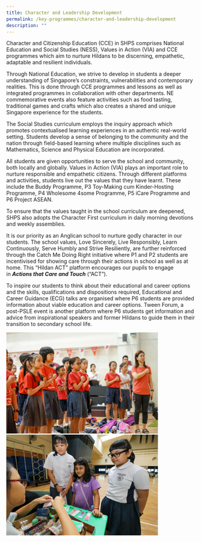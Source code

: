 ```yaml
---
title: Character and Leadership Development
permalink: /key-programmes/character-and-leadership-development
description: ""
---
```

Character and Citizenship Education (CCE) in SHPS comprises National Education and Social Studies (NESS), Values in Action (VIA) and CCE programmes which aim to nurture Hildans to be discerning, empathetic, adaptable and resilient individuals.

  

Through National Education, we strive to develop in students a deeper understanding of Singapore’s constraints, vulnerabilities and contemporary realities. This is done through CCE programmes and lessons as well as integrated programmes in collaboration with other departments. NE commemorative events also feature activities such as food tasting, traditional games and crafts which also creates a shared and unique Singapore experience for the students.

  

The Social Studies curriculum employs the inquiry approach which promotes contextualised learning experiences in an authentic real-world setting. Students develop a sense of belonging to the community and the nation through field-based learning where multiple disciplines such as Mathematics, Science and Physical Education are incorporated.

  

All students are given opportunities to serve the school and community, both locally and globally. Values in Action (VIA) plays an important role to nurture responsible and empathetic citizens. Through different platforms and activities, students live out the values that they have learnt. These include the Buddy Programme, P3 Toy-Making cum Kinder-Hosting Programme, P4 Wholesome 4some Programme, P5 iCare Programme and P6 Project ASEAN.

  

To ensure that the values taught in the school curriculum are deepened, SHPS also adopts the Character First curriculum in daily morning devotions and weekly assemblies.

It is our priority as an Anglican school to nurture godly character in our students. The school values, Love Sincerely, Live Responsibly, Learn Continuously, Serve Humbly and Strive Resiliently, are further reinforced through the Catch Me Doing Right initiative where P1 and P2 students are incentivised for showing care through their actions in school as well as at home. This “Hildan ACT” platform encourages our pupils to engage in **_Actions that Care and Touch_** (“ACT”).

  

To inspire our students to think about their educational and career options and the skills, qualifications and dispositions required, Educational and Career Guidance (ECG) talks are organised where P6 students are provided information about viable education and career options. Tween Forum, a post-PSLE event is another platform where P6 students get information and advice from inspirational speakers and former Hildans to guide them in their transition to secondary school life.

<style>  
img {  
  display: block;  
  margin-left: auto;  
  margin-right: auto;  
}  
</style>  
<body><img src="/images/CCE%201.jpg" alt="Character and Leadership Development" style="width:80%;">  
  
</body>

<br>

<style>  
img {  
  display: block;  
  margin-left: auto;  
  margin-right: auto;  
}  
</style>  
<body><img src="/images/CCE%202.jpg" alt="Character and Leadership Development" style="width:80%;">  
  
</body>